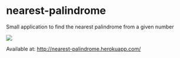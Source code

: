 nearest-palindrome
==================

Small application to find the nearest palindrome from a given number

![](https://travis-ci.org/GriffinHeart/nearest-palindrome.svg?branch=master)

Available at: http://nearest-palindrome.herokuapp.com/
